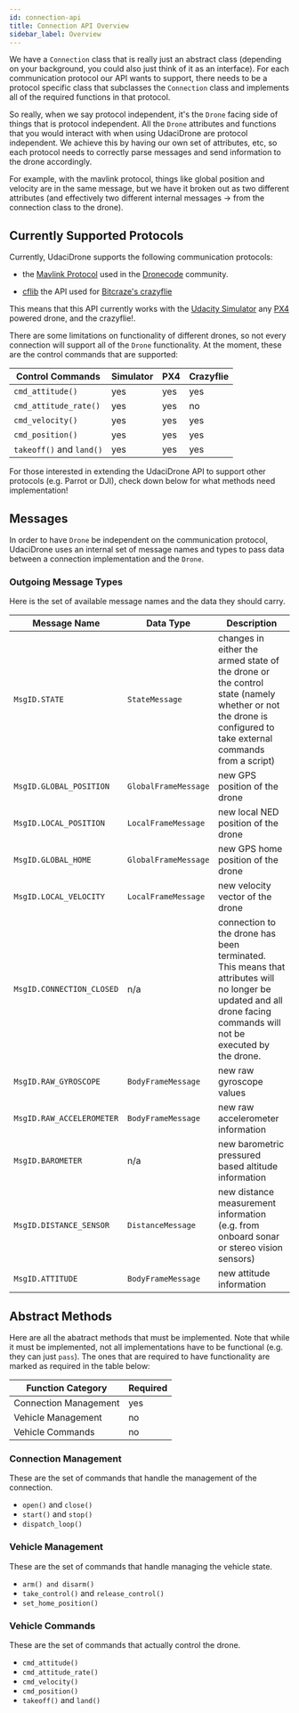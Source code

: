 ```yaml
---
id: connection-api
title: Connection API Overview
sidebar_label: Overview
---
```


We have a `Connection` class that is really just an abstract class (depending on your background, you could also just think of it as an interface).  For each communication protocol our API wants to support, there needs to be a protocol specific class that subclasses the `Connection` class and implements all of the required functions in that protocol.

So really, when we say protocol independent, it's the `Drone` facing side of things that is protocol independent.  All the `Drone` attributes and functions that you would interact with when using UdaciDrone are protocol independent.  We achieve this by having our own set of attributes, etc, so each protocol needs to correctly parse messages and send information to the drone accordingly.

For example, with the mavlink protocol, things like global position and velocity are in the same message, but we have it broken out as two different attributes (and effectively two different internal messages -> from the connection class to the drone).

## Currently Supported Protocols ##

Currently, UdaciDrone supports the following communication protocols:

 - the [Mavlink Protocol](https://mavlink.io/en/) used in the [Dronecode](https://www.dronecode.org/) community.

 - [cflib](https://github.com/bitcraze/crazyflie-lib-python) the API used for [Bitcraze's crazyflie](https://www.bitcraze.io/crazyflie-2/)

This means that this API currently works with the [Udacity Simulator](https://github.com/udacity/FCND-Simulator-Releases/releases/tag/0.0.1) any [PX4](http://px4.io/) powered drone, and the crazyflie!.

There are some limitations on functionality of different drones, so not every connection will support all of the `Drone` functionality.  At the moment, these are the control commands that are supported:

Control Commands | Simulator | PX4 | Crazyflie
--- | --- | --- | ---
`cmd_attitude()` | yes | yes | yes
`cmd_attitude_rate()` | yes | yes | no
`cmd_velocity()` | yes | yes | yes
`cmd_position()` | yes | yes | yes
`takeoff()` and `land()` | yes | yes | yes

For those interested in extending the UdaciDrone API to support other protocols (e.g. Parrot or DJI), check down below for what methods need implementation!

## Messages ##

In order to have `Drone` be independent on the communication protocol, UdaciDrone uses an internal set of message names and types to pass data between a connection implementation and the `Drone`.

### Outgoing Message Types ###

Here is the set of available message names and the data they should carry.

Message Name | Data Type | Description
--- | --- | ---
`MsgID.STATE` | `StateMessage` | changes in either the armed state of the drone or the control state (namely whether or not the drone is configured to take external commands from a script)
`MsgID.GLOBAL_POSITION` | `GlobalFrameMessage` | new GPS position of the drone
`MsgID.LOCAL_POSITION` | `LocalFrameMessage` | new local NED position of the drone
`MsgID.GLOBAL_HOME` | `GlobalFrameMessage` | new GPS home position of the drone
`MsgID.LOCAL_VELOCITY` | `LocalFrameMessage` | new velocity vector of the drone
`MsgID.CONNECTION_CLOSED` | n/a | connection to the drone has been terminated.  This means that attributes will no longer be updated and all drone facing commands will not be executed by the drone.
`MsgID.RAW_GYROSCOPE` | `BodyFrameMessage` | new raw gyroscope values
`MsgID.RAW_ACCELEROMETER` | `BodyFrameMessage` | new raw accelerometer information
`MsgID.BAROMETER` | n/a | new barometric pressured based altitude information
`MsgID.DISTANCE_SENSOR` | `DistanceMessage` | new distance measurement information (e.g. from onboard sonar or stereo vision sensors)
`MsgID.ATTITUDE` | `BodyFrameMessage` | new attitude information


## Abstract Methods ##

Here are all the abatract methods that must be implemented.  Note that while it must be implemented, not all implementations have to be functional (e.g. they can just `pass`).  The ones that are required to have functionality are marked as required in the table below:

Function Category | Required
--- | ---
Connection Management | yes
Vehicle Management | no
Vehicle Commands | no


### Connection Management ###

These are the set of commands that handle the management of the connection.

 - `open()` and `close()`
 - `start()` and `stop()`
 - `dispatch_loop()`


### Vehicle Management ###

These are the set of commands that handle managing the vehicle state.

 - `arm() and disarm()`
 - `take_control()` and `release_control()`
 - `set_home_position()`


### Vehicle Commands ###

These are the set of commands that actually control the drone.

 - `cmd_attitude()`
 - `cmd_attitude_rate()`
 - `cmd_velocity()`
 - `cmd_position()`
 - `takeoff()` and `land()`
